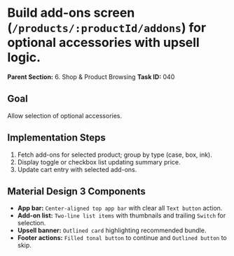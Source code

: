 # Build add-ons screen (`/products/:productId/addons`) for optional accessories with upsell logic.

**Parent Section:** 6. Shop & Product Browsing
**Task ID:** 040

## Goal
Allow selection of optional accessories.

## Implementation Steps
1. Fetch add-ons for selected product; group by type (case, box, ink).
2. Display toggle or checkbox list updating summary price.
3. Update cart entry with selected add-ons.

## Material Design 3 Components
- **App bar:** `Center-aligned top app bar` with clear all `Text button` action.
- **Add-on list:** `Two-line list items` with thumbnails and trailing `Switch` for selection.
- **Upsell banner:** `Outlined card` highlighting recommended bundle.
- **Footer actions:** `Filled tonal button` to continue and `Outlined button` to skip.

